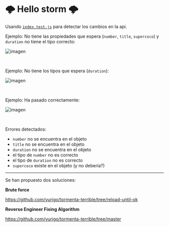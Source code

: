 # 🌩 Hello storm 🌩

Usando [`index.test.js`](./index.test.js) para detectar los cambios en la api.

Ejemplo: No tiene las propiedades que espera (`number`, `title`, `supercoco`) y `duration` no tiene el tipo correcto:

![imagen](https://github.com/yurigo/tormenta-terrible/assets/5684699/4a4aea5b-4063-44e6-9f51-0d89146f1587)

<br />

Ejemplo: No tiene los tipos que espera (`duration`):

![imagen](https://github.com/yurigo/tormenta-terrible/assets/5684699/b0aea6f1-12f2-4598-b2eb-9738569aa398)

<br />

Ejemplo: Ha pasado correctamente:

![imagen](https://github.com/yurigo/tormenta-terrible/assets/5684699/64e53bfe-1c63-4957-a77f-d14c213817b0)

<br />

Errores detectados:

- `number` no se encuentra en el objeto
- `title` no se encuentra en el objeto
- `duration` no se encuentra en el objeto
- el tipo de `number` no es correcto
- el tipo de `duration` no es correcto
- `supercoco` existe en el objeto (y no debería?)

<hr />

Se han propuesto dos soluciones:

**Brute force**

https://github.com/yurigo/tormenta-terrible/tree/reload-until-ok

**Reverse Engineer Fixing Algorithm**

https://github.com/yurigo/tormenta-terrible/tree/master